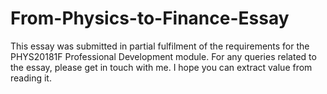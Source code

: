 # From-Physics-to-Finance-Essay
This essay was submitted in partial fulfilment of the requirements for the PHYS20181F Professional Development module.
For any queries related to the essay, please get in touch with me. I hope you can extract value from reading it.
